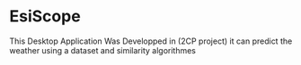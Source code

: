 # EsiScope
 This Desktop Application Was Developped in (2CP project) it can predict the weather using a dataset and similarity algorithmes

